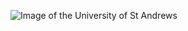 ![Image of the University of St Andrews](https://www.thetimes.co.uk/imageserver/image/methode%2Ftimes%2Fprod%2Fweb%2Fbin%2F38bcf422-7e2b-11e9-9cce-178843284a7a.jpg?crop=4990%2C2807%2C0%2C260&resize=685)

